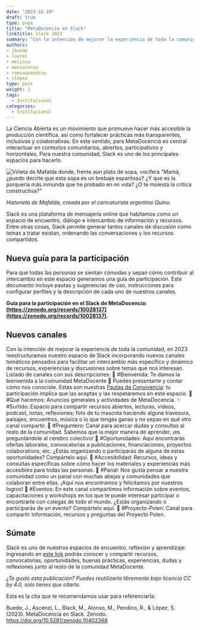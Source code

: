 ```yaml
---
date: "2023-12-19"
draft: true
type: page
title: "MetaDocencia en Slack"
linktitle: Slack 2023
summary: "Con la intención de mejorar la experiencia de toda la comunidad, en 2023 reestructuramos nuestro espacio de Slack incorporando nuevos canales temáticos y creamos una Guía para la participación en el Slack de MetaDocencia"
authors:
- jbuede
- laurel
- melissa
- monialonso
- rominapendino
- slopez
type: post
weight: 1
tags: 
  - Institucional 
categories:
  - Institucional
---
```


La Ciencia Abierta es un movimiento que promueve hacer más accesible la producción científica, así como fortalecer prácticas más transparentes, inclusivas y colaborativas. En este sentido, para MetaDocencia es central interactuar en contextos comunitarios, abiertos, participativos y horizontales. Para nuestra comunidad, Slack es uno de los principales espacios para hacerlo.

![Viñeta de Mafalda donde, frente aun plato de sopa, vocifera "Mamá, ¿puedo decirte que esta sopa es un brebaje espantoso? ¿Y que es la porquería más inmunda que he probado en mi vida? ¿O te molesta la crítica constructiva?"](https://www.metadocencia.org/img/mafalda-sopa.jpg) 

*Historieta de Mafalda, creada por el caricaturista argentino Quino.*

Slack es una plataforma de mensajería online que habitamos como un espacio de encuentro, diálogo e intercambio de información y recursos. Entre otras cosas, Slack permite generar tantos canales de discusión como temas a tratar existan, ordenando las conversaciones y los recursos compartidos. 

## Nueva guía para la participación
Para que todas las personas se sientan cómodas y sepan cómo contribuir al intercambio en este espacio generamos una guía de participación. Este documento incluye pautas y sugerencias de uso, instrucciones para configurar perfiles y la descripción de cada uno de nuestros canales.

**Guía para la participación en el Slack de MetaDocencia: [https://zenodo.org/records/10028137](https://zenodo.org/records/10028137).**

## Nuevos canales

Con la intención de mejorar la experiencia de toda la comunidad, en 2023 reestructuramos nuestro espacio de Slack incorporando nuevos canales temáticos pensados para facilitar un intercambio más específico y dinámico de recursos, experiencias y discusiones sobre temas que nos interesan.
Listado de canales con sus descripciones:
👋 #Bienvenida: Te damos la bienvenida a la comunidad MetaDocente 🍎 Puedes presentarte y contar cómo nos conociste. Estas son nuestras [Pautas de Convivencia](https://www.metadocencia.org/pdc/): tu participación implica que las aceptas y las respetaremos en este espacio.
🍎 #Qué hacemos: Anuncios generales y actividades de MetaDocencia.
✨ #Surtido: Espacio para compartir recursos abiertos, lecturas, videos, podcast, notas, reflexiones; foto de tu mascota haciendo alguna travesura, paisajes, encuentros, música o lo que tengas ganas y no sepas en qué otro canal compartir.
🤔 #Preguntero: Canal para acercar dudas y consultas al resto de la comunidad. Sabemos que la mejor manera de aprender, ¡es preguntándole al cerebro colectivo!
🚀 #Oportunidades: Aquí encontrarás ofertas laborales, convocatorias a publicaciones, financiaciones, proyectos colaborativos, etc. ¿Estás organizando o participarás de alguna de estas oportunidades? Compártelo aquí.
🌈 #Accesibilidad: Recursos, ideas y consultas específicas sobre cómo hacer los materiales y experiencias más accesibles para todas las personas.
🐝 #Panal: Nos gusta pensar a nuestra comunidad como un panal con muchas abejas y comunidades que colaboran entre ellas. ¡Aquí nos encontramos y felicitamos por nuestros logros!
🧩 #Eventos: En este canal compartimos información sobre eventos, capacitaciones y workshops en los que te puede interesar participar o encontrarte con colegas de todo el mundo. ¿Estás organizando o participarás de un evento? Compártelo aquí.
🌺 #Proyecto-Polen: Canal para compartir información, recursos y preguntas del Proyecto Polen.

## Súmate

Slack es uno de nuestros espacios de encuentro, reflexión y aprendizaje. Ingresando en [este link](https://w3id.org/metadocencia/slack) podrás conocer y compartir recursos, convocatorias, oportunidades, buenas prácticas, experiencias, dudas y reflexiones junto al resto de la comunidad MetaDocente.

*¿Te gustó esta publicación? Puedes reutilizarla libremente bajo licencia CC by 4.0, solo tienes que citarla.* 

Esta es la cita que te recomendamos usar para referenciarla: 

Buede, J., Ascenzi, L., Black, M., Alonso, M., Pendino, R., & López, S. (2023). MetaDocencia en Slack. Zenodo. https://doi.org/10.5281/zenodo.10402368
